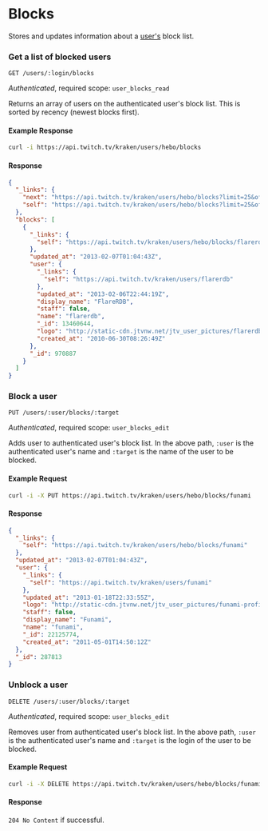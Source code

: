 # Blocks

Stores and updates information about a [user's][users] block list.

[users]: /resources/users.md

### Get a list of blocked users

`GET /users/:login/blocks`

_Authenticated_, required scope: `user_blocks_read`

Returns an array of users on the authenticated user's block list. This is sorted by recency (newest blocks first).

#### Example Response

```bash
curl -i https://api.twitch.tv/kraken/users/hebo/blocks
```

#### Response

```json
{
  "_links": {
    "next": "https://api.twitch.tv/kraken/users/hebo/blocks?limit=25&offset=25",
    "self": "https://api.twitch.tv/kraken/users/hebo/blocks?limit=25&offset=0"
  },
  "blocks": [
    {
      "_links": {
        "self": "https://api.twitch.tv/kraken/users/hebo/blocks/flarerdb"
      },
      "updated_at": "2013-02-07T01:04:43Z",
      "user": {
        "_links": {
          "self": "https://api.twitch.tv/kraken/users/flarerdb"
        },
        "updated_at": "2013-02-06T22:44:19Z",
        "display_name": "FlareRDB",
        "staff": false,
        "name": "flarerdb",
        "_id": 13460644,
        "logo": "http://static-cdn.jtvnw.net/jtv_user_pictures/flarerdb-profile_image-9e4de45c9e6744ac-300x300.png",
        "created_at": "2010-06-30T08:26:49Z"
      },
      "_id": 970887
    }
  ]
}
```

### Block a user

`PUT /users/:user/blocks/:target`

_Authenticated_, required scope: `user_blocks_edit`

Adds user to authenticated user's block list. In the above path, `:user` is the authenticated user's name and `:target` is the name of the user to be blocked.

#### Example Request

```bash
curl -i -X PUT https://api.twitch.tv/kraken/users/hebo/blocks/funami
```

#### Response

```json
{
  "_links": {
    "self": "https://api.twitch.tv/kraken/users/hebo/blocks/funami"
  },
  "updated_at": "2013-02-07T01:04:43Z",
  "user": {
    "_links": {
      "self": "https://api.twitch.tv/kraken/users/funami"
    },
    "updated_at": "2013-01-18T22:33:55Z",
    "logo": "http://static-cdn.jtvnw.net/jtv_user_pictures/funami-profile_image-c3fa99f314dd9477-300x300.jpeg",
    "staff": false,
    "display_name": "Funami",
    "name": "funami",
    "_id": 22125774,
    "created_at": "2011-05-01T14:50:12Z"
  },
  "_id": 287813
}
```

### Unblock a user

`DELETE /users/:user/blocks/:target`

_Authenticated_, required scope: `user_blocks_edit`

Removes user from authenticated user's block list. In the above path, `:user` is the authenticated user's name and `:target` is the login of the user to be blocked.

#### Example Request

```bash
curl -i -X DELETE https://api.twitch.tv/kraken/users/hebo/blocks/funami
```

#### Response

`204 No Content` if successful.
